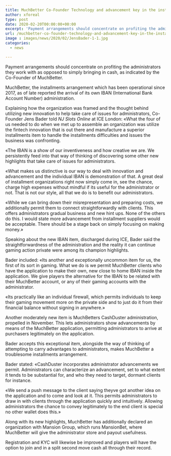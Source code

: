 ```yaml
---
title: MuchBetter Co-Founder Technology and advancement key in the installments sector
author: xforeal 
type: post
date: 2020-02-20T00:00:00+00:00
excerpt: 'Payment arrangements should concentrate on profiting the administrators they work with instead of simply bringing in cash, as indicated by the Co-Founder of MuchBetter '
url: /muchbetter-co-founder-technology-and-advancement-key-in-the-installments-sector/
image : images/news/2020/02/JensBader-1-1.jpg
categories:
  - news

---
```

Payment arrangements should concentrate on profiting the administrators they work with as opposed to simply bringing in cash, as indicated by the Co-Founder of MuchBetter. 

MuchBetter, the installments arrangement which has been operational since 2017, as of late reported the arrival of its own IBAN (International Bank Account Number) administration. 

Explaining how the organization was framed and the thought behind utilizing new innovation to help take care of issues for administrators, Co-Founder Jens Bader told  _NJ Slots Online_ at ICE London: &#171;What the four of us needed to do when we met up to assemble an organization was utilize the fintech innovation that is out there and manufacture a superior installments item to handle the installments difficulties and issues the business was confronting. 

&#171;The IBAN is a show of our inventiveness and how creative we are. We persistently feed into that way of thinking of discovering some other new highlights that take care of issues for administrators. 

&#171;What makes us distinctive is our way to deal with innovation and advancement and the individual IBAN is demonstration of that. A great deal of installment organizations right now simply come in, see the chance, charge high expenses without mindful if its useful for the administrator or not. That is not our style, all that we do is to benefit our administrators. 

&#171;While we can bring down their misrepresentation and preparing costs, we additionally permit them to connect straightforwardly with clients. This offers administrators gradual business and new hint ups. None of the others do this. I would state more advancement from installment suppliers would be acceptable. There should be a stage back on simply focusing on making money.&#187; 

Speaking about the new IBAN item, discharged during ICE, Bader said the straightforwardness of the administration and the reality it can continue gaming action private were among its champion highlights. 

Bader included: &#171;Its another and exceptionally uncommon item for us, the first of its sort in gaming. What we do is we permit MuchBetter clients who have the application to make their own, new close to home IBAN inside the application. We give players the alternative for the IBAN to be related with their MuchBetter account, or any of their gaming accounts with the administrator. 

&#171;Its practically like an individual firewall, which permits individuals to keep their gaming movement more on the private side and to just do it from their financial balance without signing in anywhere.&#187; 

Another moderately new item is MuchBetters CashDuster administration, propelled in November. This lets administrators show advancements by means of the MuchBetter application, permitting administrators to arrive at purchasers legitimately on the application. 

Bader accepts this exceptional item, alongside the way of thinking of attempting to carry advantages to administrators, makes MuchBetter a troublesome installments arrangement. 

Bader stated: &#171;CashDuster incorporates administrator advancements we permit. Administrators can characterize an advancement, set to what extent it tends to be substantial for, and who they need to target, dormant clients for instance. 

&#171;We send a push message to the client saying theyve got another idea on the application and to come and look at it. This permits administrators to draw in with clients through the application quickly and intuitively. Allowing administrators the chance to convey legitimately to the end client is special no other wallet does this.&#187; 

Along with its new highlights, MuchBetter has additionally declared an organization with Mansion Group, which runs MansionBet, where MuchBetter will give the administrator store and payout usefulness. 

Registration and KYC will likewise be improved and players will have the option to join and in a split second move cash all through their record.